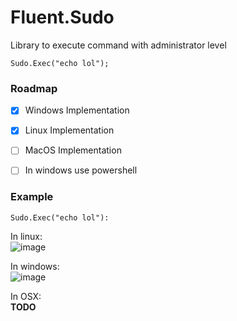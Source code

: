 # Fluent.Sudo
Library to execute command with administrator level


```CSharp
Sudo.Exec("echo lol");
```

### Roadmap

- [x] Windows Implementation
- [x] Linux Implementation
- [ ] MacOS Implementation
- [ ] In windows use powershell


### Example

```CSharp
Sudo.Exec("echo lol"):
```

In linux:     
![image](https://user-images.githubusercontent.com/13326808/57909153-a294ee00-788a-11e9-809c-fb702d7951f2.png)
  
In windows:     
![image](https://user-images.githubusercontent.com/13326808/57909223-d708aa00-788a-11e9-9f7e-5beaed5595a2.png)

In OSX:     
**TODO**  
